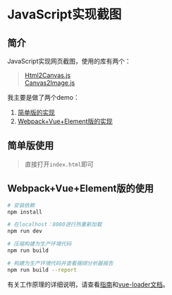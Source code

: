 # JavaScript实现截图

## 简介

JavaScript实现网页截图，使用的库有两个：

> [Html2Canvas.js](https://github.com/niklasvh/html2canvas)  
> [Canvas2Image.js](https://github.com/SuperAL/canvas2image)

我主要是做了两个demo：

1. [简单版的实现](https://github.com/usecodelee/JavaScript-screenshot/tree/master/simple)
2. [Webpack+Vue+Element版的实现](https://github.com/usecodelee/JavaScript-screenshot/tree/master/simple)

## 简单版使用

> 直接打开`index.html`即可

## Webpack+Vue+Element版的使用

``` bash
# 安装依赖
npm install

# 在localhost：8080进行热重新加载
npm run dev

# 压缩构建为生产环境代码
npm run build

# 构建为生产环境代码并查看捆绑分析器报告
npm run build --report
```

有关工作原理的详细说明，请查看[指南](http://vuejs-templates.github.io/webpack)和[vue-loader文档](http://vuejs.github.io/vue-loader)。
